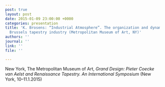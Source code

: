 ```yaml
---
post: true
layout: post
date: 2015-01-09 23:00:00 +0000
categories: presentation
title: 'K. Brosens: “Industrial Atmosphere”. The organization and dynamics of the
  Brussels tapestry industry (Metropolitan Museum of Art, NY)'
authors: ''
journal: ''
link: ''
file: ''

---
```

New York, The Metropolitan Museum of Art, _Grand Design: Pieter Coecke van Aelst and Renaissance Tapestry. An International Symposium_ (New York, 10–11.1.2015)